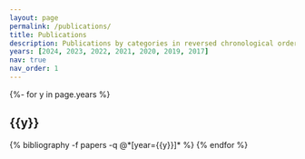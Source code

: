 ```yaml
---
layout: page
permalink: /publications/
title: Publications
description: Publications by categories in reversed chronological order. Full list can be found at <b><a href='https://scholar.google.com/citations?user=8XQPi7YAAAAJ&hl=en'>Google Scholar</a></b>.
years: [2024, 2023, 2022, 2021, 2020, 2019, 2017]
nav: true
nav_order: 1
---
```

<!-- _pages/publications.md -->
<div class="publications">

{%- for y in page.years %}
  <h2 class="year">{{y}}</h2>
  {% bibliography -f papers -q @*[year={{y}}]* %}
{% endfor %}

</div>
